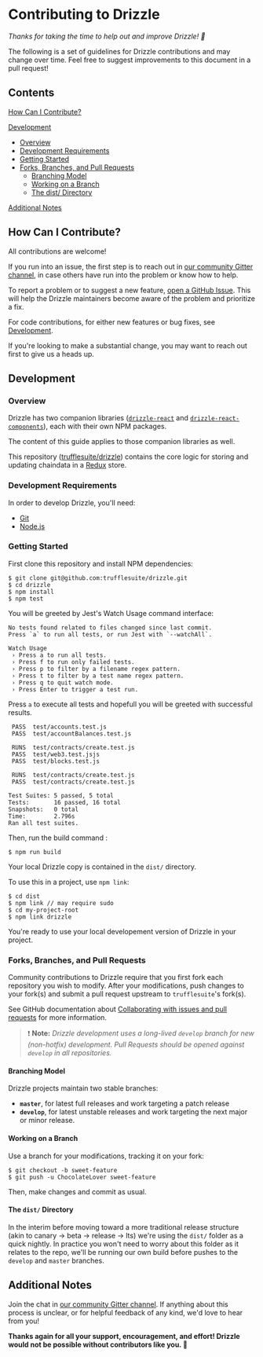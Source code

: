 Contributing to Drizzle
=======================

_Thanks for taking the time to help out and improve Drizzle! :tada:_

The following is a set of guidelines for Drizzle contributions and may change
over time. Feel free to suggest improvements to this document in a pull request!


Contents
--------

[How Can I Contribute?](#how-can-i-contribute)

[Development](#development)
  - [Overview](#overview)
  - [Development Requirements](#development-requirements)
  - [Getting Started](#getting-started)
  - [Forks, Branches, and Pull Requests](#forks-branches-and-pull-requests)
    - [Branching Model](#branching-model)
    - [Working on a Branch](#working-on-a-branch)
    - [The dist/ Directory](#the-dist-directory)

[Additional Notes](#additional-notes)


How Can I Contribute?
---------------------

All contributions are welcome!

If you run into an issue, the first step is to reach out in [our community
Gitter channel](https://gitter.im/ConsenSys/truffle), in case others have run
into the problem or know how to help.

To report a problem or to suggest a new feature, [open a GitHub
Issue](https://github.com/trufflesuite/drizzle/issues/new).  This will help the
Drizzle maintainers become aware of the problem and prioritize a fix.

For code contributions, for either new features or bug fixes, see
[Development](#development).

If you're looking to make a substantial change, you may want to reach out first
to give us a heads up.


Development
-----------

### Overview

Drizzle has two companion libraries
([`drizzle-react`](https://github.com/trufflesuite/drizzle-react) and
[`drizzle-react-components`](https://github.com/trufflesuite/drizzle-react-components)),
each with their own NPM packages.

The content of this guide applies to those companion libraries as well.

This repository
([trufflesuite/drizzle](https://github.com/trufflesuite/drizzle)) contains the
core logic for storing and updating chaindata in a
[Redux](https://github.com/reduxjs/redux) store.

### Development Requirements

In order to develop Drizzle, you'll need:

- [Git](https://git-scm.com/)
- [Node.js](https://nodejs.org)

### Getting Started

First clone this repository and install NPM dependencies:

    $ git clone git@github.com:trufflesuite/drizzle.git
    $ cd drizzle
    $ npm install
    $ npm test

You will be greeted by Jest's Watch Usage command interface:
```
No tests found related to files changed since last commit.
Press `a` to run all tests, or run Jest with `--watchAll`.

Watch Usage
 › Press a to run all tests.
 › Press f to run only failed tests.
 › Press p to filter by a filename regex pattern.
 › Press t to filter by a test name regex pattern.
 › Press q to quit watch mode.
 › Press Enter to trigger a test run.
```

Press `a` to execute all tests and hopefull you will be greeted with successful
results.

```
 PASS  test/accounts.test.js
 PASS  test/accountBalances.test.js

 RUNS  test/contracts/create.test.js
 PASS  test/web3.test.jsjs
 PASS  test/blocks.test.js

 RUNS  test/contracts/create.test.js
 PASS  test/contracts/create.test.js

Test Suites: 5 passed, 5 total
Tests:       16 passed, 16 total
Snapshots:   0 total
Time:        2.796s
Ran all test suites.

```
Then, run the build command :

    $ npm run build

Your local Drizzle copy is contained in the `dist/` directory.

To use this in a project, use `npm link`:

    $ cd dist
    $ npm link // may require sudo
    $ cd my-project-root
    $ npm link drizzle

You're ready to use your local developement version of Drizzle in your project.

### Forks, Branches, and Pull Requests

Community contributions to Drizzle require that you first fork each
repository you wish to modify. After your modifications, push changes to
your fork(s) and submit a pull request upstream to `trufflesuite`'s fork(s).

See GitHub documentation about [Collaborating with issues and pull
requests](https://help.github.com/categories/collaborating-with-issues-and-pull-requests/)
for more information.

> :exclamation: **Note:** _Drizzle development uses a long-lived `develop` branch for new (non-hotfix)
> development. Pull Requests should be opened against `develop` in all
> repositories._

#### Branching Model

Drizzle projects maintain two stable branches:

  - **`master`**, for latest full releases and work targeting a patch release
  - **`develop`**, for latest unstable releases and work targeting the next major
      or minor release.

#### Working on a Branch

Use a branch for your modifications, tracking it on your fork:

    $ git checkout -b sweet-feature
    $ git push -u ChocolateLover sweet-feature

Then, make changes and commit as usual.

#### The `dist/` Directory

In the interim before moving toward a more traditional release structure (akin to canary -> beta -> release -> lts) we're using the `dist/` folder as a quick nightly. In practice you won't need to worry about this folder as it relates to the repo, we'll be running our own build before pushes to the `develop` and `master` branches.


Additional Notes
----------------

Join the chat in [our community Gitter channel](https://gitter.im/ConsenSys/truffle). If anything about this
process is unclear, or for helpful feedback of any kind, we'd love to hear from you!

**Thanks again for all your support, encouragement, and effort! Drizzle would not
be possible without contributors like you. :bow:**
